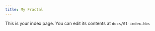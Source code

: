 ```yaml
---
title: My Fractal
---
```


This is your index page. You can edit its contents at `docs/01-index.hbs`
